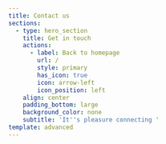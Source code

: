 ```yaml
---
title: Contact us
sections:
  - type: hero_section
    title: Get in touch
    actions:
      - label: Back to homepage
        url: /
        style: primary
        has_icon: true
        icon: arrow-left
        icon_position: left
    align: center
    padding_bottom: large
    background_color: none
    subtitle: 'It''s pleasure connecting '
template: advanced
---
```

